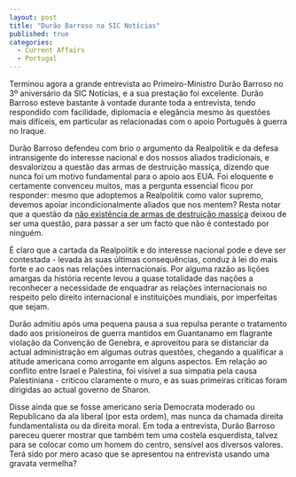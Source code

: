 ```yaml
---
layout: post
title: "Durão Barroso na SIC Notícias"
published: true
categories:
  - Current Affairs
  - Portugal
---
```


Terminou agora a grande entrevista ao Primeiro-Ministro Durão Barroso no
3º aniversário da SIC Notícias, e a sua prestação foi excelente. Durão
Barroso esteve bastante à vontade durante toda a entrevista, tendo
respondido com facilidade, diplomacia e elegância mesmo às questões mais
difíceis, em particular as relacionadas com o apoio Português à guerra
no Iraque.

Durão Barroso defendeu com brio o argumento da Realpolitik e da defesa
intransigente do interesse nacional e dos nossos aliados tradicionais, e
desvalorizou a questão das armas de destruição massiça, dizendo que
nunca foi um motivo fundamental para o apoio aos EUA. Foi eloquente e
certamente convenceu muitos, mas a pergunta essencial ficou por
responder: mesmo que adoptemos a Realpolitik como valor supremo, devemos
apoiar incondicionalmente aliados que nos mentem? Resta notar que a
questão da [não existência de armas de destruição massiça] deixou de ser
uma questão, para passar a ser um facto que não é contestado por
ninguém.

É claro que a cartada da Realpolitik e do interesse nacional pode e deve
ser contestada - levada às suas últimas consequências, conduz à lei do
mais forte e ao caos nas relações internacionais. Por alguma razão as
lições amargas da história recente levou a quase totalidade das nações a
reconhecer a necessidade de enquadrar as relações internacionais no
respeito pelo direito internacional e instituições mundiais, por
imperfeitas que sejam.

Durão admitiu após uma pequena pausa a sua repulsa perante o tratamento
dado aos prisioneiros de guerra mantidos em Guantanamo em flagrante
violação da Convenção de Genebra, e aproveitou para se distanciar da
actual administração em algumas outras questões, chegando a qualificar a
atitude americana como arrogante em alguns aspectos. Em relação ao
conflito entre Israel e Palestina, foi visível a sua simpatia pela causa
Palestiniana - criticou claramente o muro, e as suas primeiras críticas
foram dirigidas ao actual governo de Sharon.

Disse ainda que se fosse americano seria Democrata moderado ou
Republicano da ala liberal (por esta ordem), mas nunca da chamada
direita fundamentalista ou da direita moral. Em toda a entrevista, Durão
Barroso pareceu querer mostrar que também tem uma costela esquerdista,
talvez para se colocar como um homem do centro, sensível aos diversos
valores. Terá sido por mero acaso que se apresentou na entrevista usando
uma gravata vermelha?

  [não existência de armas de destruição massiça]: http://www.newscientist.com/news/news.jsp?id=ns99994549
